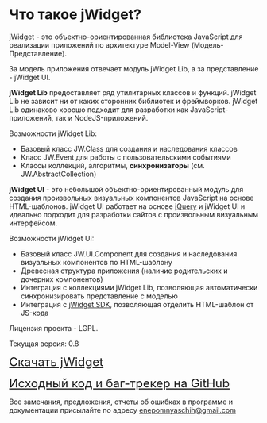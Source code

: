 ﻿# Что такое jWidget?

jWidget - это объектно-ориентированная библиотека JavaScript для реализации приложений по архитектуре Model-View
(Модель-Представление).

За модель приложения отвечает модуль jWidget Lib, а за представление - jWidget UI.

**jWidget Lib** предоставляет ряд утилитарных классов и функций. jWidget Lib не зависит ни от каких сторонних библиотек и
фреймворков. jWidget Lib одинаково хорошо подходит для разработки как JavaScript-приложений, так и NodeJS-приложений.

Возможности jWidget Lib:

* Базовый класс JW.Class для создания и наследования классов
* Класс JW.Event для работы с пользовательскими событиями
* Классы коллекций, алгоритмы, **синхронизаторы** (см. JW.AbstractCollection)

**jWidget UI** - это небольшой объектно-ориентированный модуль для создания произвольных визуальных компонентов JavaScript
на основе HTML-шаблонов. jWidget UI работает на основе [jQuery](http://jquery.com) и jWidget UI и идеально подходит
для разработки сайтов с произвольным визуальным интерфейсом.

Возможности jWidget UI:

* Базовый класс JW.UI.Component для создания и наследования визуальных компонентов по HTML-шаблону
* Древесная структура приложения (наличие родительских и дочерних компонентов)
* Интеграция с коллекциями jWidget Lib, позволяющая автоматически синхронизировать представление с моделью
* Интеграция с [jWidget SDK](https://github.com/enepomnyaschih/jwsdk/wiki/), позволяющая отделить HTML-шаблон от JS-кода

Лицензия проекта - LGPL.

Текущая версия: 0.8

<font size="5">[Скачать jWidget](guides/endownload/jwidget.zip)</font>

<font size="5">[Исходный код и баг-трекер на GitHub](https://github.com/enepomnyaschih/jwidget)</font>

Все замечания, предложения, отчеты об ошибках в программе и документации присылайте по адресу
[enepomnyaschih@gmail.com](mailto:enepomnyaschih@gmail.com)
